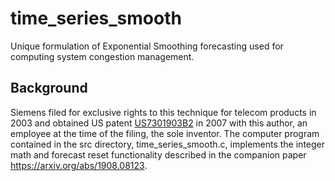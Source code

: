 # time_series_smooth
Unique formulation of Exponential Smoothing forecasting used for computing system congestion management.
## Background
Siemens filed for exclusive rights to this technique for telecom products in 2003 and obtained US patent [US7301903B2](https://pdfpiw.uspto.gov/.piw?PageNum=0&docid=07301903&IDKey=919E975B320C&HomeUrl=http%3A%2F%2Fpatft.uspto.gov%2Fnetacgi%2FnphParser%3FSect1%3DPTO1%2526Sect2%3DHITOFF%2526d%3DPALL%2526p%3D1%2526u%3D%25252Fnetahtml%25252FPTO%25252Fsrchnum.htm%2526r%3D1%2526f%3DG%2526l%3D50%2526s1%3D7301903.PN.%2526OS%3DPN%2F7301903%2526RS%3DPN%2F7301903) in 2007 with this author, an employee at the time of the filing, the sole inventor. The computer program contained in the src directory, time_series_smooth.c, implements the integer math and forecast reset functionality described in the companion paper https://arxiv.org/abs/1908.08123.
